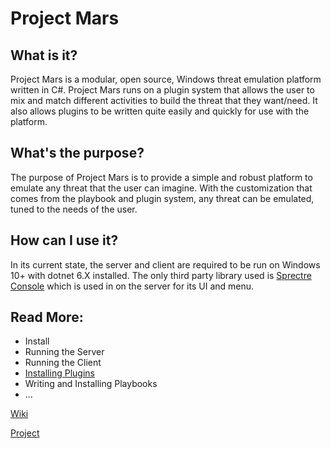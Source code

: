 # Project Mars

## What is it?

Project Mars is a modular, open source, Windows threat emulation platform written in C#. Project Mars runs on a plugin system that allows the user to mix and match different activities to build the threat that they want/need. It also allows plugins to be written quite easily and quickly for use with the platform. 

## What's the purpose?

The purpose of Project Mars is to provide a simple and robust platform to emulate any threat that the user can imagine. With the customization that comes from the playbook and plugin system, any threat can be emulated, tuned to the needs of the user. 

## How can I use it?

In its current state, the server and client are required to be run on Windows 10+ with dotnet 6.X installed. The only third party library used is [Sprectre Console](https://spectreconsole.net/) which is used in on the server for its UI and menu. 

## Read More:
 - Install
 - Running the Server
 - Running the Client
 - [Installing Plugins](https://github.com/Spar0w/project-mars/wiki/Installing-Plugins)
 - Writing and Installing Playbooks
 - ...

[Wiki](https://github.com/Spar0w/project-mars/wiki)

[Project](https://github.com/users/Spar0w/projects/2)
